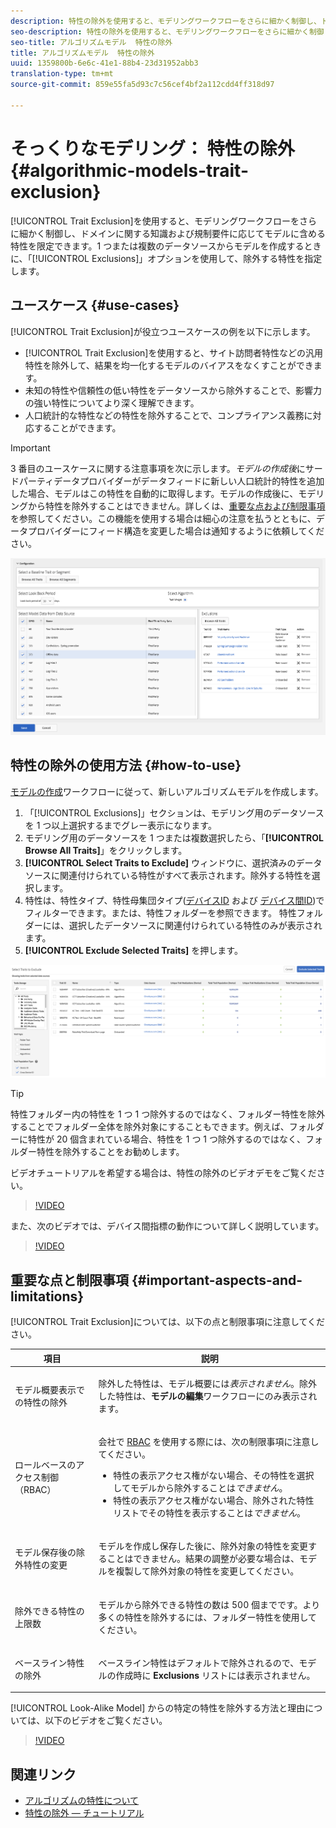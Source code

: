 ```yaml
---
description: 特性の除外を使用すると、モデリングワークフローをさらに細かく制御し、ドメインに関する知識および規制要件に応じてモデルに含める特性を限定できます。1 つまたは複数のデータソースからモデルを作成するときに、「Exclusions」オプションを使用して、除外する特性を指定します。
seo-description: 特性の除外を使用すると、モデリングワークフローをさらに細かく制御し、ドメインに関する知識および規制要件に応じてモデルに含める特性を限定できます。1 つまたは複数のデータソースからモデルを作成するときに、「Exclusions」オプションを使用して、除外する特性を指定します。
seo-title: アルゴリズムモデル  特性の除外
title: アルゴリズムモデル  特性の除外
uuid: 1359800b-6e6c-41e1-88b4-23d31952abb3
translation-type: tm+mt
source-git-commit: 859e55fa5d93c7c56cef4bf2a112cdd4ff318d97

---
```



# そっくりなモデリング： 特性の除外 {#algorithmic-models-trait-exclusion}

[!UICONTROL Trait Exclusion]を使用すると、モデリングワークフローをさらに細かく制御し、ドメインに関する知識および規制要件に応じてモデルに含める特性を限定できます。1 つまたは複数のデータソースからモデルを作成するときに、「[!UICONTROL Exclusions]」オプションを使用して、除外する特性を指定します。

## ユースケース {#use-cases}

[!UICONTROL Trait Exclusion]が役立つユースケースの例を以下に示します。

* [!UICONTROL Trait Exclusion]を使用すると、サイト訪問者特性などの汎用特性を除外して、結果を均一化するモデルのバイアスをなくすことができます。
* 未知の特性や信頼性の低い特性をデータソースから除外することで、影響力の強い特性についてより深く理解できます。
* 人口統計的な特性などの特性を除外することで、コンプライアンス義務に対応することができます。

>[!IMPORTANT]
>
>3 番目のユースケースに関する注意事項を次に示します。*モデルの作成後*&#x200B;にサードパーティデータプロバイダーがデータフィードに新しい人口統計的特性を追加した場合、モデルはこの特性を自動的に取得します。モデルの作成後に、モデリングから特性を除外することはできません。詳しくは、[重要な点および制限事項](../../features/algorithmic-models/trait-exclusion-algo-models.md#important-aspects-and-limitations)を参照してください。この機能を使用する場合は細心の注意を払うとともに、データプロバイダーにフィード構造を変更した場合は通知するように依頼してください。

![](assets/lam_exclude_traits.png)

## 特性の除外の使用方法 {#how-to-use}

[モデルの作成](../../features/algorithmic-models/create-model.md#build-model)ワークフローに従って、新しいアルゴリズムモデルを作成します。

1. 「[!UICONTROL Exclusions]」セクションは、モデリング用のデータソースを 1 つ以上選択するまでグレー表示になります。
2. モデリング用のデータソースを 1 つまたは複数選択したら、「**[!UICONTROL Browse All Traits]**」をクリックします。
3. **[!UICONTROL Select Traits to Exclude]** ウィンドウに、選択済みのデータソースに関連付けられている特性がすべて表示されます。除外する特性を選択します。
4. 特性は、特性タイプ、特性母集団タイプ([デバイスID](../../reference/ids-in-aam.md) および [デバイス間ID](../../reference/ids-in-aam.md))でフィルターできます。または、特性フォルダーを参照できます。 特性フォルダーには、選択したデータソースに関連付けられている特性のみが表示されます。
5. **[!UICONTROL Exclude Selected Traits]** を押します。

![特性除外](assets/trait-exclusions-browse-traits.png)

>[!TIP]
>
>特性フォルダー内の特性を 1 つ 1 つ除外するのではなく、フォルダー特性を除外することでフォルダー全体を除外対象にすることもできます。例えば、フォルダーに特性が 20 個含まれている場合、特性を 1 つ 1 つ除外するのではなく、フォルダー特性を除外することをお勧めします。

ビデオチュートリアルを希望する場合は、特性の除外のビデオデモをご覧ください。

>[!VIDEO](https://video.tv.adobe.com/v/25569/?quality=12)

また、次のビデオでは、デバイス間指標の動作について詳しく説明しています。

>[!VIDEO](https://docs.adobe.com/content/help/en/audience-manager-learn/tutorials/build-and-manage-audiences/profile-merge/understanding-cross-device-metrics-in-audience-manager.html)

## 重要な点と制限事項 {#important-aspects-and-limitations}

[!UICONTROL Trait Exclusion]については、以下の点と制限事項に注意してください。

<table id="table_BA5C3545BC9E4717BD567B00C803AA53"> 
 <thead> 
  <tr> 
   <th colname="col1" class="entry"> 項目 </th> 
   <th colname="col2" class="entry"> 説明 </th>
  </tr> 
 </thead>
 <tbody> 
  <tr> 
   <td colname="col1"> <p>モデル概要表示での特性の除外 </p> </td>
   <td colname="col2"> <p>除外した特性は、モデル概要には<i>表示されません</i>。除外した特性は、<b><span class="uicontrol">モデルの編集</span></b>ワークフローにのみ表示されます。 </p> </td>
  </tr> 
  <tr> 
   <td colname="col1"> <p>ロールベースのアクセス制御（RBAC） </p> </td>
   <td colname="col2"> <p>会社で <a href="../../features/administration/administration-overview.md#administration">RBAC</a> を使用する際には、次の制限事項に注意してください。 </p> <p>
     <ul id="ul_38A4056C235B428C822EA4A353893786"> 
      <li id="li_2624FB35581F4807B8530910D63FFDBF">特性の表示アクセス権がない場合、その特性を選択してモデルから除外することは<i>できません</i>。 </li>
      <li id="li_3FD7A12AAAA8462EA84A760C05F20379">特性の表示アクセス権がない場合、除外された特性リストでその特性を表示することは<i>できません</i>。 </li>
     </ul> </p> </td>
  </tr> 
  <tr> 
   <td colname="col1"> <p>モデル保存後の除外特性の変更 </p> </td>
   <td colname="col2"> <p>モデルを作成し保存した後に、除外対象の特性を変更することはできません。結果の調整が必要な場合は、モデルを複製して除外対象の特性を変更してください。 </p> </td>
  </tr> 
  <tr> 
   <td colname="col1"> <p>除外できる特性の上限数 </p> </td>
   <td colname="col2"> <p>モデルから除外できる特性の数は 500 個までです。より多くの特性を除外するには、フォルダー特性を使用してください。 </p> </td>
  </tr> 
  <tr> 
   <td colname="col1"> <p>ベースライン特性の除外 </p> </td>
   <td colname="col2"> <p>ベースライン特性はデフォルトで除外されるので、モデルの作成時に <b><span class="uicontrol">Exclusions</span></b> リストには表示されません。 </p> </td>
  </tr>
 </tbody>
</table>

[!UICONTROL Look-Alike Model] からの特定の特性を除外する方法と理由については、以下のビデオをご覧ください。

>[!VIDEO](https://video.tv.adobe.com/v/25569/)

## 関連リンク

* [アルゴリズムの特性について](/help/using/features/algorithmic-models/understanding-models.md)
* [特性の除外 — チュートリアル](https://helpx.adobe.com/audience-manager/kt/using/excluding-traits-look-alike-model-feature-video-use.html)
